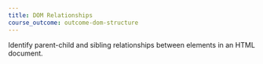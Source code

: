```yaml
---
title: DOM Relationships
course_outcome: outcome-dom-structure
---
```


Identify parent-child and sibling relationships between elements in an HTML document.
